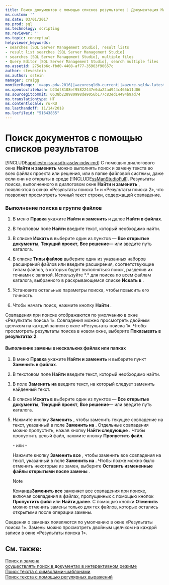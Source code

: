 ```yaml
---
title: Поиск документов с помощью списков результатов | Документация Майкрософт
ms.custom: ''
ms.date: 03/01/2017
ms.prod: sql
ms.technology: scripting
ms.reviewer: ''
ms.topic: conceptual
helpviewer_keywords:
- searches [SQL Server Management Studio], result lists
- result list searches [SQL Server Management Studio]
- searches [SQL Server Management Studio], multiple files
- Query Editor [SQL Server Management Studio], search multiple files
ms.assetid: 275e1b6c-fbd0-4408-af77-35903f90657c
author: stevestein
ms.author: sstein
manager: craigg
monikerRange: '>=aps-pdw-2016||=azuresqldb-current||=azure-sqldw-latest||>=sql-server-2016||=sqlallproducts-allversions||>=sql-server-linux-2017||=azuresqldb-mi-current'
ms.openlocfilehash: b23df8108ef95822447e6da22ad944c465b11d06
ms.sourcegitcommit: 0638b228980998de9056b177c83ed14494b9ad74
ms.translationtype: HT
ms.contentlocale: ru-RU
ms.lasthandoff: 11/14/2018
ms.locfileid: "51643835"
---
```

# <a name="search-documents-using-results-lists"></a>Поиск документов с помощью списков результатов
[!INCLUDE[appliesto-ss-asdb-asdw-pdw-md](../../includes/appliesto-ss-asdb-asdw-pdw-md.md)]
  С помощью диалогового окна **Найти и заменить** можно выполнять поиск и замену текста во всех файлах проекта или решения, или в папке файловой системы, даже если они не открыты в среде [!INCLUDE[ssManStudioFull](../../includes/ssmanstudiofull-md.md)]. Результаты поиска, выполненного в диалоговом окне **Найти и заменить** , появляются в окнах «Результаты поиска 1» и «Результаты поиска 2», что позволяет просмотреть точный текст строки, содержащей совпадение.  
  
### <a name="to-search-in-multiple-files"></a>Выполнение поиска в группе файлов  
  
1.  В меню **Правка** укажите **Найти и заменить** и далее **Найти в файлах**.  
  
2.  В текстовом поле **Найти** введите текст, который необходимо найти.  
  
3.  В списке **Искать в** выберите один из пунктов — **Все открытые документы**, **Текущий проект**, **Все решение**— или введите путь каталога.  
  
4.  В списке **Типы файлов** выберите один из указанных наборов расширений файлов или введите расширения, соответствующие типам файлов, в которых будет выполняться поиск, разделив их точками с запятой. Используйте \*.\* для поиска по всем файлам каталога, выбранного в раскрывающемся списке **Искать в** .  
  
5.  Установите остальные параметры поиска, чтобы повысить его точность.  
  
6.  Чтобы начать поиск, нажмите кнопку **Найти** .  
  
 Совпадения при поиске отображаются по умолчанию в окне «Результаты поиска 1». Совпадения можно просмотреть двойным щелчком на каждой записи в окне «Результаты поиска 1». Чтобы просмотреть результаты поиска в новом окне, выберите **Показывать в результатах 2**.  
  
#### <a name="to-replace-across-multiple-files-or-folders"></a>Выполнение замены в нескольких файлах или папках  
  
1.  В меню **Правка** укажите **Найти и заменить** и выберите пункт **Заменить в файлах**.  
  
2.  В текстовом поле **Найти** введите текст, который необходимо найти.  
  
3.  В поле **Заменить на** введите текст, на который следует заменить найденный текст.  
  
4.  В списке **Искать в** выберите один из пунктов — **Все открытые документы**, **Текущий проект**, **Все решение**— или введите путь каталога.  
  
5.  Нажмите кнопку **Заменить** , чтобы заменить текущее совпадение на текст, указанный в поле **Заменить на** . Отдельные совпадения можно пропустить, нажав кнопку **Найти следующее** . Чтобы пропустить целый файл, нажмите кнопку **Пропустить файл**.  
  
     \- или -  
  
     Нажмите кнопку **Заменить все** , чтобы заменить все совпадения на текст, указанный в поле **Заменить на** . Чтобы позже можно было отменить некоторые из замен, выберите **Оставить измененные файлы открытыми после замены** .  
  
    > [!NOTE]  
    >  Команда**Заменить все** заменяет все совпадения при поиске, включая совпадения в файлах, пропущенных с помощью кнопок **Пропустить файл** или **Найти далее**. С помощью кнопки **Отменить** можно отменить замены только для тех файлов, которые остались открытыми после операции замены.  
  
 Сведения о заменах появляются по умолчанию в окне «Результаты поиска 1». Замены можно просмотреть двойным щелчком на каждой записи в окне «Результаты поиска 1».  
  
## <a name="see-also"></a>См. также:  
 [Поиск и замена](../../relational-databases/scripting/search-and-replace.md)   
 [осуществлять поиск в документах в интерактивном режиме](../../relational-databases/scripting/search-documents-interactively.md)   
 [Поиск текста с символами-шаблонами](../../relational-databases/scripting/search-text-with-wildcards.md)   
 [Поиск текста с помощью регулярных выражений](../../relational-databases/scripting/search-text-with-regular-expressions.md)  
  
  
